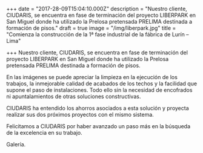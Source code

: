 +++
date = "2017-28-09T15:04:10.000Z"
description = "Nuestro cliente, CIUDARIS, se encuentra en fase de terminación del proyecto LIBERPARK en San Miguel donde ha utilizado la Prelosa pretensada PRELIMA destinada a formación de pisos."
draft = true
image = "/img/liberpark.jpg"
title = "Comienza la construcción de la 1ª fase industrial de la fábrica de Lurín – Lima"

+++
Nuestro cliente, CIUDARIS, se encuentra en fase de terminación del proyecto LIBERPARK en San Miguel donde ha utilizado la Prelosa pretensada PRELIMA destinada a formación de pisos.

En las imágenes se puede apreciar la limpieza en la ejecución de los trabajos, la inmejorable calidad de acabados de los techos y la facilidad que supone el paso de instalaciones. Todo ello sin la necesidad de encofrados ni apuntalamientos de otras soluciones constructivas.

CIUDARIS ha entendido los ahorros asociados a esta solución y proyecta realizar sus dos próximos proyectos con el mismo sistema.

Felicitamos a CIUDARIS por haber avanzado un paso más en la búsqueda de la excelencia en su trabajo.

Galería.